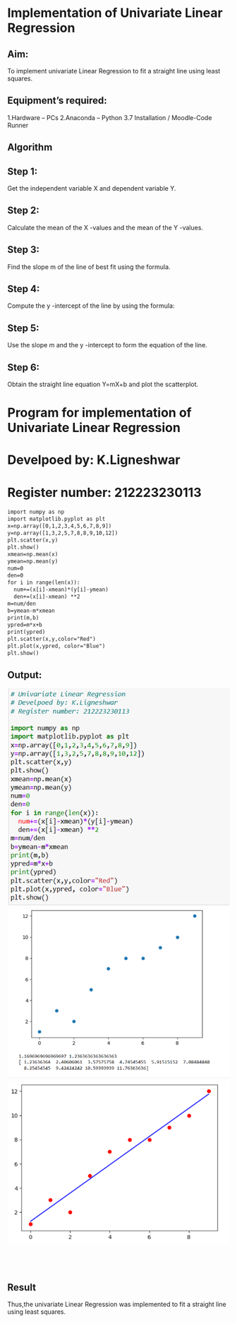 # Implementation of Univariate Linear Regression
## Aim:
To implement univariate Linear Regression to fit a straight line using least squares.
## Equipment’s required:
1.Hardware – PCs
2.Anaconda – Python 3.7 Installation / Moodle-Code Runner
## Algorithm
## Step 1:
Get the independent variable X and dependent variable Y.
## Step 2:
Calculate the mean of the X -values and the mean of the Y -values.
## Step 3:
Find the slope m of the line of best fit using the formula.
## Step 4:
Compute the y -intercept of the line by using the formula:   
## Step 5:
Use the slope m and the y -intercept to form the equation of the line.
## Step 6:
Obtain the straight line equation Y=mX+b and plot the scatterplot.

# Program for implementation of Univariate Linear Regression
# Develpoed by: K.Ligneshwar
# Register number: 212223230113
```
import numpy as np
import matplotlib.pyplot as plt 
x=np.array([0,1,2,3,4,5,6,7,8,9])
y=np.array([1,3,2,5,7,8,8,9,10,12])
plt.scatter(x,y)
plt.show()
xmean=np.mean(x)
ymean=np.mean(y)
num=0
den=0
for i in range(len(x)):
  num+=(x[i]-xmean)*(y[i]-ymean)
  den+=(x[i]-xmean) **2
m=num/den
b=ymean-m*xmean
print(m,b)
ypred=m*x+b
print(ypred)
plt.scatter(x,y,color="Red")
plt.plot(x,ypred, color="Blue")
plt.show()
```
## Output:
![alt text](<Screenshot 2024-04-29 222437.png>)
![alt text](<Screenshot 2024-04-29 222455.png>)
![alt text](<Screenshot 2024-04-29 222506.png>)
</br>
</br>
</br>
</br>

## Result
Thus,the univariate Linear Regression was implemented to fit a straight line using least squares.
